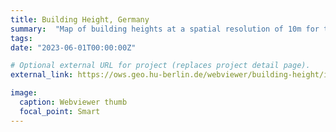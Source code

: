 ```yaml
---
title: Building Height, Germany
summary:  "Map of building heights at a spatial resolution of 10m for the entire Germany (year: 2018)."
tags:
date: "2023-06-01T00:00:00Z"

# Optional external URL for project (replaces project detail page).
external_link: https://ows.geo.hu-berlin.de/webviewer/building-height/index.html

image:
  caption: Webviewer thumb
  focal_point: Smart
---
```

